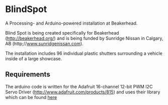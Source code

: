 BlindSpot
=========

A Processing- and Arduino-powered installation at Beakerhead. 

Blind Spot is being created specifically for Beakerhead (http://beakerhead.org/) and is being funded by Sunridge Nissan in Calgary, AB (http;//www.sunridgenissan.com).

The installation includes 96 individual plastic shutters surrounding a vehicle inside of a large showcase. 

Requirements
------------

The arduino code is written for the Adafruit 16-channel 12-bit PWM I2C Servo Driver (http://www.adafruit.com/products/815) and uses their library which can be found [here](http://github.com/adafruit/Adafruit-PWM-Servo-Driver-Library. )
